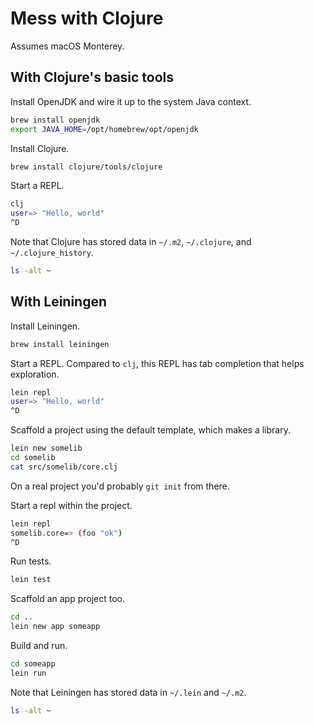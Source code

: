 # Mess with Clojure

Assumes macOS Monterey.

## With Clojure's basic tools

Install OpenJDK and wire it up to the system Java context.

```bash
brew install openjdk
export JAVA_HOME=/opt/homebrew/opt/openjdk
```

Install Clojure.

```bash
brew install clojure/tools/clojure
```

Start a REPL.

```bash
clj
user=> "Hello, world"
^D
```

Note that Clojure has stored data in `~/.m2`, `~/.clojure`, and `~/.clojure_history`.

```bash
ls -alt ~
```

## With Leiningen

Install Leiningen.

```bash
brew install leiningen
```

Start a REPL. Compared to `clj`, this REPL has tab completion that helps exploration.

```bash
lein repl
user=> "Hello, world"
^D
```

Scaffold a project using the default template, which makes a library.

```bash
lein new somelib
cd somelib
cat src/somelib/core.clj
```

On a real project you'd probably `git init` from there.

Start a repl within the project.

```bash
lein repl
somelib.core=> (foo "ok")
^D
```

Run tests.

```bash
lein test
```

Scaffold an app project too.

```bash
cd ..
lein new app someapp
```

Build and run.

```bash
cd someapp
lein run
```

Note that Leiningen has stored data in `~/.lein` and `~/.m2`.

```bash
ls -alt ~
```
